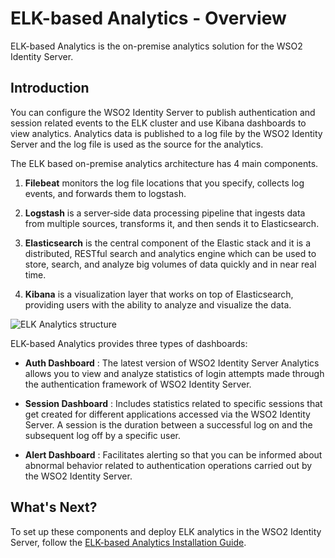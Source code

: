 # ELK-based Analytics - Overview

ELK-based Analytics is the on-premise analytics solution for the WSO2 Identity Server.

## Introduction

You can configure the WSO2 Identity Server to publish authentication and session related events to the ELK cluster and use Kibana dashboards to view analytics. Analytics data is published to a log file by the WSO2 Identity Server and the log file is used as the source for the analytics.

The ELK based on-premise analytics architecture has 4 main components.

1. **Filebeat** monitors the log file locations that you specify, collects log events, and forwards them to logstash.

2. **Logstash** is a server‑side data processing pipeline that ingests data from multiple sources, transforms it, and then sends it to Elasticsearch.

3. **Elasticsearch** is the central component of the Elastic stack and it is a distributed, RESTful search and analytics engine which can be used to store, search, and analyze big volumes of data quickly and in near real time.

4. **Kibana** is a visualization layer that works on top of Elasticsearch, providing users with the ability to analyze and visualize the data.

![ELK Analytics structure]( {{base_path}}/assets/img/elk-analytics/elk-analytics-architecture.png)


ELK-based Analytics provides three types of dashboards:

- **Auth Dashboard** : The latest version of WSO2 Identity
    Server Analytics allows you to
    view and analyze statistics of login attempts made through the
   authentication framework of WSO2 Identity Server.

- **Session Dashboard** : Includes statistics related to specific
   sessions that get created for different applications accessed via the
   WSO2 Identity Server. A session is the duration between a successful log on and the
   subsequent log off by a specific user.

- **Alert Dashboard** : Facilitates alerting so that you can be informed about
   abnormal behavior related to authentication operations carried out
   by the WSO2 Identity Server.

## What's Next?
To set up these components and deploy ELK analytics in the WSO2 Identity Server, follow the [ELK-based Analytics Installation Guide]({{base_path}}/deploy/elk-analytics-installation-guide).

